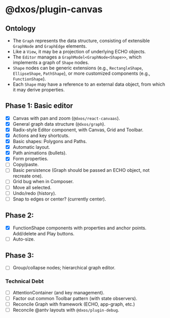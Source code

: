 # @dxos/plugin-canvas

## Ontology

- The `Graph` represents the data structure, consisting of extensible `GraphNode` and `GraphEdge` elements. 
- Like a `View`, it may be a projection of underlying ECHO objects.
- The `Editor` manages a `GraphModel<GraphNode<Shape>>`, which implements a graph of `Shape` nodes.
- `Shape` nodes can be generic extensions (e.g., `RectangleShape`, `EllipseShape`, `PathShape`), 
  or more customized components (e.g., `FunctionShape`).
- Each `Shape` may have a reference to an external data object, from which it may derive properties.

## Phase 1: Basic editor
- [x] Canvas with pan and zoom (`@dxos/react-canvaas`).
- [x] General graph data structure (`@dxos/graph`).
- [x] Radix-style Editor component, with Canvas, Grid and Toolbar.
- [x] Actions and key shortcuts.
- [x] Basic shapes: Polygons and Paths.
- [x] Automatic layout.
- [x] Path animations (bullets).
- [x] Form properties.
- [ ] Copy/paste.
- [ ] Basic persistence (Graph should be passed an ECHO object, not recreate one).
- [ ] Grid bug when in Composer.
- [ ] Move all selected.
- [ ] Undo/redo (history).
- [ ] Snap to edges or center? (currently center).

## Phase 2: 
- [x] FunctionShape components with properties and anchor points. Add/delete and Play buttons.
- [ ] Auto-size.

## Phase 3:
- [ ] Group/collapse nodes; hierarchical graph editor. 

### Technical Debt
- [ ] AttentionContainer (and key management).
- [ ] Factor out common Toolbar pattern (with state observers).
- [ ] Reconcile Graph with framework (ECHO, app-graph, etc.)
- [ ] Reconcile @antv layouts with `@dxos/plugin-debug`.
